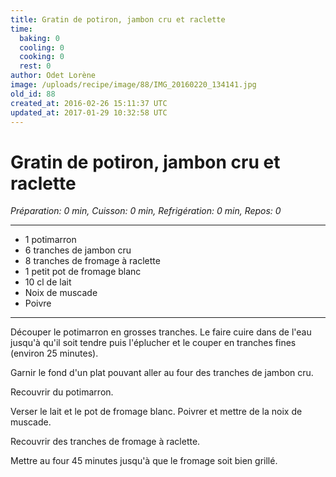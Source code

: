 ```yaml
---
title: Gratin de potiron, jambon cru et raclette
time:
  baking: 0
  cooling: 0
  cooking: 0
  rest: 0
author: Odet Lorène
image: /uploads/recipe/image/88/IMG_20160220_134141.jpg
old_id: 88
created_at: 2016-02-26 15:11:37 UTC
updated_at: 2017-01-29 10:32:58 UTC
---
```


# Gratin de potiron, jambon cru et raclette

_Préparation: 0 min, Cuisson: 0 min, Refrigération: 0 min, Repos: 0_

---

- 1 potimarron
- 6 tranches de jambon cru
- 8 tranches de fromage à raclette
- 1 petit pot de fromage blanc
- 10 cl de lait
- Noix de muscade
- Poivre

---

Découper le potimarron en grosses tranches. Le faire cuire dans de l'eau jusqu'à qu'il soit tendre puis l'éplucher et le couper en tranches fines (environ 25 minutes).

Garnir le fond d'un plat pouvant aller au four des tranches de jambon cru.

Recouvrir du potimarron.

Verser le lait et le pot de fromage blanc. Poivrer et mettre de la noix de muscade.

Recouvrir des tranches de fromage à raclette.

Mettre au four 45 minutes jusqu'à que le fromage soit bien grillé.
